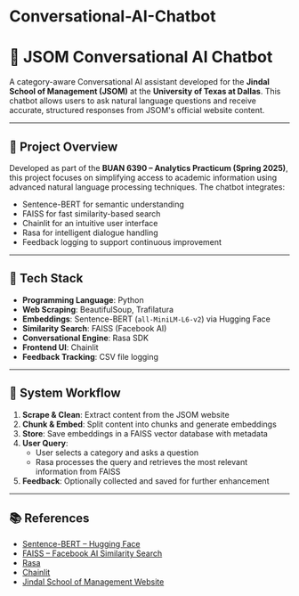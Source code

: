# Conversational-AI-Chatbot
# 🤖 JSOM Conversational AI Chatbot

A category-aware Conversational AI assistant developed for the **Jindal School of Management (JSOM)** at the **University of Texas at Dallas**. This chatbot allows users to ask natural language questions and receive accurate, structured responses from JSOM's official website content.

---

## 📘 Project Overview

Developed as part of the **BUAN 6390 – Analytics Practicum (Spring 2025)**, this project focuses on simplifying access to academic information using advanced natural language processing techniques. The chatbot integrates:

- Sentence-BERT for semantic understanding  
- FAISS for fast similarity-based search  
- Chainlit for an intuitive user interface  
- Rasa for intelligent dialogue handling  
- Feedback logging to support continuous improvement  

---

## 🧰 Tech Stack

- **Programming Language**: Python  
- **Web Scraping**: BeautifulSoup, Trafilatura  
- **Embeddings**: Sentence-BERT (`all-MiniLM-L6-v2`) via Hugging Face  
- **Similarity Search**: FAISS (Facebook AI)  
- **Conversational Engine**: Rasa SDK  
- **Frontend UI**: Chainlit  
- **Feedback Tracking**: CSV file logging  

---

## 🔄 System Workflow

1. **Scrape & Clean**: Extract content from the JSOM website  
2. **Chunk & Embed**: Split content into chunks and generate embeddings  
3. **Store**: Save embeddings in a FAISS vector database with metadata  
4. **User Query**: 
   - User selects a category and asks a question  
   - Rasa processes the query and retrieves the most relevant information from FAISS  
5. **Feedback**: Optionally collected and saved for further enhancement  

---

## 📚 References

- [Sentence-BERT – Hugging Face](https://huggingface.co/sentence-transformers/all-MiniLM-L6-v2)  
- [FAISS – Facebook AI Similarity Search](https://github.com/facebookresearch/faiss)  
- [Rasa](https://rasa.com/)  
- [Chainlit](https://www.chainlit.io/)  
- [Jindal School of Management Website](https://jindal.utdallas.edu)  
